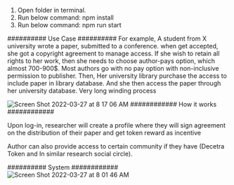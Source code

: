 1. Open folder in terminal.
2. Run below command:
     npm install
3. Run below command:
    npm run start
    
########## Use Case ##########
For example, A student from X university wrote a paper, submitted to a conference. when get accepted, she got a copyright agreement to manage access. If she wish to retain all rights to her work, then she needs to choose author-pays option, which almost 700-900$. Most authors go with no pay option with non-inclusive permission to publisher. Then, Her university library purchase the access to include paper in library database. And she then access the paper through her university database. Very long winding process


![Screen Shot 2022-03-27 at 8 17 06 AM](https://user-images.githubusercontent.com/38181397/160283380-5b4aa9a9-4ee8-46a7-a085-ec72472c8121.png)
############ How it works ############
    
Upon log-in, researcher will create a profile where they will sign agreement on the distribution of their paper and get token reward as incentive 

Author can also provide access to certain community if they have (Decetra Token and In similar research social circle). 






########## System ############
![Screen Shot 2022-03-27 at 8 01 46 AM](https://user-images.githubusercontent.com/38181397/160283387-8f50ec9c-e0bd-44b8-9ba9-a5c6e8b4ed91.png)
